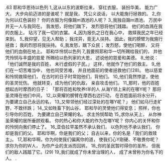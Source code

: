 .63 
耶和华恩待以色列 
1_这从以东的波斯拉来， 
穿红衣服， 
装扮华美， 
能力广大， 
大步向前迈进的是谁呢？ 
就是我， 
凭公义说话， 
以大能施行拯救的。 
2_你为何以红色装扮？ 
你的衣服为何像踹m酒池的人呢？ 
3_我独自踹m酒池， 
万民中并无一人与我同在。 
我发怒，将他们踹下， 
发烈怒将他们践踏。 
他们的血溅在我的衣服上， 
玷污了我一切的衣裳。 
4_因为报仇之日在我心中， 
救赎我民之年已经来到。 
5_我仰望，见无人帮助； 
我诧异，竟无人扶持。 
因此，我的膀臂为我施行拯救； 
我的烈怒将我扶持。 
6_我发怒，踹下众民； 
发烈怒，使他们喝醉， 
又将他们的血倒在地上。 
耶和华怜悯以色列 
7_我要照耶和华一切所赐给我们的， 
并他凭怜悯与丰盛的慈爱 
所赐给以色列家的大恩， 
述说他的慈爱和美德。 
8_他说：「他们诚然是我的百姓， 
未行虚假的子民。」 
这样，他就作了他们的救主。 
9_他们在一切苦难当中， 
他也同受苦难， 
并且他面前的使者拯救他们(28)。 
他以慈爱和怜悯救赎他们， 
在古时的日子时常抱他们，背他们。 
10_他们竟然悖逆，使他的圣灵忧伤。 
他就转变，成为他们的仇敌， 
亲自攻击他们。 
11_那时，他的百姓想起古时摩西的日子： 
「那将百姓和牧养t羊的人 
从海Y领上来的在哪Y呢？ 
那将圣灵降在他们中间， 
12_以荣耀的膀臂在摩西右边行动， 
在百姓面前将水分开， 
为要建立自己永远的名， 
13_又带领他们经过深处的在哪Y呢？」 
他们如马行走旷野，不致绊跌； 
14_又如牲畜下到山谷， 
耶和华的灵使他们得安息； 
照样，你也引导你的百姓， 
为要建立自己荣耀的名。 
求主怜悯帮助 
15_求你从天上， 
从你神圣荣耀的居所垂顾观看。 
你的热心和你大能的作为在哪Y呢？ 
你内心的关怀和你的怜悯向我们停止了。 
16_亚伯拉罕虽然不承认我们， 
以色列也不承认我们， 
你却是我们的父。 
耶和华啊，你是我们的父； 
自古以来，你的名是「我们的救赎主」。 
17_耶和华啊，你为何使我们偏离你的道， 
使我们心Y刚硬、不敬畏你呢？ 
求你为你的W人， 
为你产业的支派而回转。 
18_你的圣民暂时得你的圣所， 
但我们的敌人践踏了它。(29) 
19_我们就成了你未曾治理的人， 
成了未曾称为你名下的人。 
.